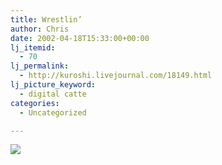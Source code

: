 ```yaml
---
title: Wrestlin’
author: Chris
date: 2002-04-18T15:33:00+00:00
lj_itemid:
  - 70
lj_permalink:
  - http://kuroshi.livejournal.com/18149.html
lj_picture_keyword:
  - digital catte
categories:
  - Uncategorized

---
```

<img src="https://i1.wp.com/home.earthlink.net/~kode54/rasslin.gif?w=840" data-recalc-dims="1" />
